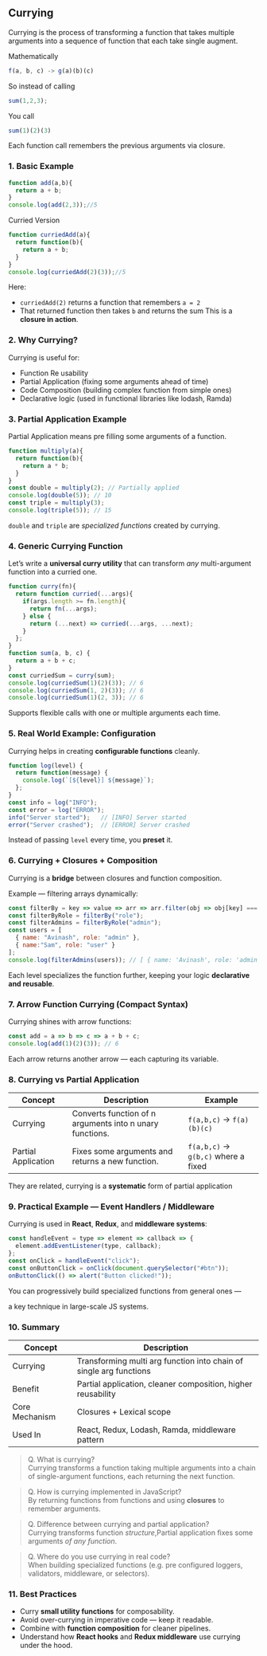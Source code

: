 ## Currying

Currying is the process of transforming a function that takes multiple arguments into a sequence of function that each take single augment.

Mathematically

```js
f(a, b, c) -> g(a)(b)(c)
```
So instead of calling 

```js
sum(1,2,3);
```
You call

```js
sum(1)(2)(3)
```
Each function call remembers the previous arguments via closure.

### 1. Basic Example
```js
function add(a,b){
  return a + b;
}
console.log(add(2,3));//5
```
Curried Version

```js
function curriedAdd(a){
  return function(b){
    return a + b;
  }
}
console.log(curriedAdd(2)(3));//5
```
Here:

- `curriedAdd(2)` returns a function that remembers `a = 2`
- That returned function then takes `b` and returns the sum
  This is a **closure in action**.

### 2. Why Currying?
Currying is useful for:

- Function Re usability
- Partial Application (fixing some arguments ahead of time)
- Code Composition (building complex function from simple ones)
- Declarative logic (used in functional libraries like lodash, Ramda)
### 3. Partial Application Example
Partial Application means pre filling some arguments of a function.

```js
function multiply(a){
  return function(b){
    return a * b;
  }
}
const double = multiply(2); // Partially applied
console.log(double(5)); // 10
const triple = multiply(3);
console.log(triple(5)); // 15
```
  `double` and `triple` are _specialized functions_ created by currying.

### 4. Generic Currying Function
Let’s write a **universal curry utility** that can transform _any_ multi-argument function into a curried one.

```js
function curry(fn){
  return function curried(...args){
    if(args.length >= fn.length){
      return fn(...args);
    } else {
      return (...next) => curried(...args, ...next);
    }
  };
}
function sum(a, b, c) {
  return a + b + c;
}
const curriedSum = curry(sum);
console.log(curriedSum(1)(2)(3)); // 6
console.log(curriedSum(1, 2)(3)); // 6
console.log(curriedSum(1)(2, 3)); // 6
```
  Supports flexible calls with one or multiple arguments each time.

### 5. Real World Example: Configuration
  Currying helps in creating **configurable functions** cleanly.

```js
function log(level) {
  return function(message) {
    console.log(`[${level}] ${message}`);
  };
}
const info = log("INFO");
const error = log("ERROR");
info("Server started");   // [INFO] Server started
error("Server crashed");  // [ERROR] Server crashed
```
  Instead of passing `level` every time, you **preset** it.

### 6. Currying + Closures + Composition
  Currying is a **bridge** between closures and function composition.

  Example — filtering arrays dynamically:

```js
const filterBy = key => value => arr => arr.filter(obj => obj[key] === value);
const filterByRole = filterBy("role");
const filterAdmins = filterByRole("admin");
const users = [
  { name: "Avinash", role: "admin" },
  { name:"Sam", role: "user" }
];
console.log(filterAdmins(users)); // [ { name: 'Avinash', role: 'admin' } ]
```
  Each level specializes the function further, keeping your logic **declarative and reusable**.

### 7. Arrow Function Currying (Compact Syntax)
  Currying shines with arrow functions:

```js
const add = a => b => c => a + b + c;
console.log(add(1)(2)(3)); // 6
```
  Each arrow returns another arrow — each capturing its variable.

### 8. Currying vs Partial Application
|   **Concept** |   **Description** |   **Example** |
| --- | --- | --- |
|   Currying |   Converts function of n arguments into n unary functions. |   `f(a,b,c)` → `f(a)(b)(c)` |
|   Partial Application |   Fixes some arguments and returns a new function. |   `f(a,b,c)` → `g(b,c)` where a fixed |

  They are related, currying is a **systematic** form of partial application

### 9. Practical Example — Event Handlers / Middleware
Currying is used in **React**, **Redux**, and **middleware systems**:

```js
const handleEvent = type => element => callback => {
  element.addEventListener(type, callback);
};
const onClick = handleEvent("click");
const onButtonClick = onClick(document.querySelector("#btn"));
onButtonClick(() => alert("Button clicked!"));
```
  You can progressively build specialized functions from general ones —

  a key technique in large-scale JS systems.

### 10. Summary
|   **Concept** |   **Description** |
| --- | --- |
|   Currying |   Transforming multi arg function into chain of single arg functions |
|   Benefit |   Partial application, cleaner composition, higher reusability |
|   Core Mechanism |   Closures + Lexical scope |
|   Used In |   React, Redux, Lodash, Ramda, middleware pattern |

>Q. What is currying?<br>
Currying transforms a function taking multiple arguments into a chain of single-argument functions, each returning the next function.


>Q. How is currying implemented in JavaScript?<br>
By returning functions from functions and using **closures** to remember arguments.


>Q. Difference between currying and partial application?<br>
Currying transforms function _structure_,Partial application fixes some arguments _of any function_.


>Q. Where do you use currying in real code?<br>
When building specialized functions (e.g. pre configured loggers, validators, middleware, or selectors).

### 11. Best Practices
- Curry **small utility functions** for composability.
- Avoid over-currying in imperative code — keep it readable.
- Combine with **function composition** for cleaner pipelines.
- Understand how **React hooks** and **Redux middleware** use currying under the hood.
